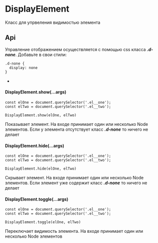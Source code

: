 # DisplayElement
Класс для упрвеления видимостью элемента


## Api
Управление отображением осуществляется с помощью css класса ***.d-none***. Добавьте в свои стили:

    .d-none {
      display: none
    }
    
-
    
####  DisplayElement.show(...args)

    сonst elOne = document.querySelector('.el__one');
    сonst elTwo = document.querySelector('.el__two');
    
    DisplayElement.show(elOne, elTwo)
  
Показывает элемент. На входе принимает один или несколько Node элементов. Если у элемента отсутствует класс ***.d-none*** то ничего не делает

####  DisplayElement.hide(...args)

    сonst elOne = document.querySelector('.el__one');
    сonst elTwo = document.querySelector('.el__two');
    
    DisplayElement.hide(elOne, elTwo)
  
Скрывает элемент. На входе принимает один или несколько Node элементов. Если элемент уже содержит класс ***.d-none*** то ничего не делает

####  DisplayElement.toggle(...args)

    сonst elOne = document.querySelector('.el__one');
    сonst elTwo = document.querySelector('.el__two');
    
    DisplayElement.toggle(elOne, elTwo)
  
Переключает видимость элемента. На входе принимает один или несколько Node элементов